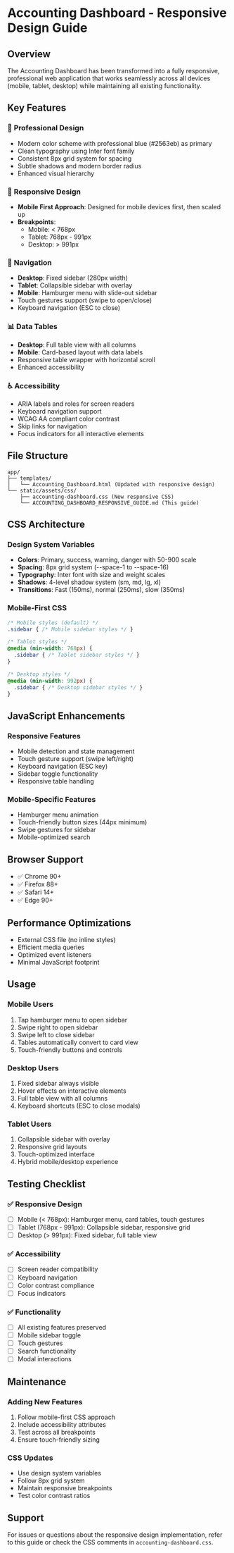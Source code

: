 # Accounting Dashboard - Responsive Design Guide

## Overview
The Accounting Dashboard has been transformed into a fully responsive, professional web application that works seamlessly across all devices (mobile, tablet, desktop) while maintaining all existing functionality.

## Key Features

### 🎨 **Professional Design**
- Modern color scheme with professional blue (#2563eb) as primary
- Clean typography using Inter font family
- Consistent 8px grid system for spacing
- Subtle shadows and modern border radius
- Enhanced visual hierarchy

### 📱 **Responsive Design**
- **Mobile First Approach**: Designed for mobile devices first, then scaled up
- **Breakpoints**:
  - Mobile: < 768px
  - Tablet: 768px - 991px
  - Desktop: > 991px

### 🧭 **Navigation**
- **Desktop**: Fixed sidebar (280px width)
- **Tablet**: Collapsible sidebar with overlay
- **Mobile**: Hamburger menu with slide-out sidebar
- Touch gestures support (swipe to open/close)
- Keyboard navigation (ESC to close)

### 📊 **Data Tables**
- **Desktop**: Full table view with all columns
- **Mobile**: Card-based layout with data labels
- Responsive table wrapper with horizontal scroll
- Enhanced accessibility

### ♿ **Accessibility**
- ARIA labels and roles for screen readers
- Keyboard navigation support
- WCAG AA compliant color contrast
- Skip links for navigation
- Focus indicators for all interactive elements

## File Structure

```
app/
├── templates/
│   └── Accounting_Dashboard.html (Updated with responsive design)
└── static/assets/css/
    ├── accounting-dashboard.css (New responsive CSS)
    └── ACCOUNTING_DASHBOARD_RESPONSIVE_GUIDE.md (This guide)
```

## CSS Architecture

### Design System Variables
- **Colors**: Primary, success, warning, danger with 50-900 scale
- **Spacing**: 8px grid system (--space-1 to --space-16)
- **Typography**: Inter font with size and weight scales
- **Shadows**: 4-level shadow system (sm, md, lg, xl)
- **Transitions**: Fast (150ms), normal (250ms), slow (350ms)

### Mobile-First CSS
```css
/* Mobile styles (default) */
.sidebar { /* Mobile sidebar styles */ }

/* Tablet styles */
@media (min-width: 768px) {
  .sidebar { /* Tablet sidebar styles */ }
}

/* Desktop styles */
@media (min-width: 992px) {
  .sidebar { /* Desktop sidebar styles */ }
}
```

## JavaScript Enhancements

### Responsive Features
- Mobile detection and state management
- Touch gesture support (swipe left/right)
- Keyboard navigation (ESC key)
- Sidebar toggle functionality
- Responsive table handling

### Mobile-Specific Features
- Hamburger menu animation
- Touch-friendly button sizes (44px minimum)
- Swipe gestures for sidebar
- Mobile-optimized search

## Browser Support
- ✅ Chrome 90+
- ✅ Firefox 88+
- ✅ Safari 14+
- ✅ Edge 90+

## Performance Optimizations
- External CSS file (no inline styles)
- Efficient media queries
- Optimized event listeners
- Minimal JavaScript footprint

## Usage

### Mobile Users
1. Tap hamburger menu to open sidebar
2. Swipe right to open sidebar
3. Swipe left to close sidebar
4. Tables automatically convert to card view
5. Touch-friendly buttons and controls

### Desktop Users
1. Fixed sidebar always visible
2. Hover effects on interactive elements
3. Full table view with all columns
4. Keyboard shortcuts (ESC to close modals)

### Tablet Users
1. Collapsible sidebar with overlay
2. Responsive grid layouts
3. Touch-optimized interface
4. Hybrid mobile/desktop experience

## Testing Checklist

### ✅ Responsive Design
- [ ] Mobile (< 768px): Hamburger menu, card tables, touch gestures
- [ ] Tablet (768px - 991px): Collapsible sidebar, responsive grid
- [ ] Desktop (> 991px): Fixed sidebar, full table view

### ✅ Accessibility
- [ ] Screen reader compatibility
- [ ] Keyboard navigation
- [ ] Color contrast compliance
- [ ] Focus indicators

### ✅ Functionality
- [ ] All existing features preserved
- [ ] Mobile sidebar toggle
- [ ] Touch gestures
- [ ] Search functionality
- [ ] Modal interactions

## Maintenance

### Adding New Features
1. Follow mobile-first CSS approach
2. Include accessibility attributes
3. Test across all breakpoints
4. Ensure touch-friendly sizing

### CSS Updates
- Use design system variables
- Follow 8px grid system
- Maintain responsive breakpoints
- Test color contrast ratios

## Support
For issues or questions about the responsive design implementation, refer to this guide or check the CSS comments in `accounting-dashboard.css`.

